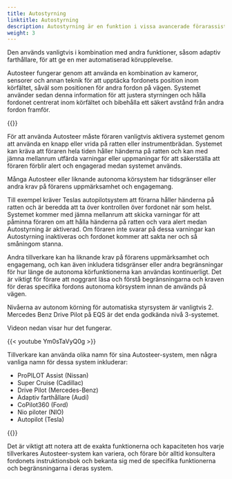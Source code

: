 ```yaml
---
title: Autostyrning
linktitle: Autostyrning
description: Autostyrning är en funktion i vissa avancerade förarassistanssystem som gör att ett fordon automatiskt kan styra sig själv inom ett körfält på en motorväg eller motorväg.
weight: 3
---
```

<!-- markdownlint-disable MD033 -->
Den används vanligtvis i kombination med andra funktioner, såsom adaptiv farthållare, för att ge en mer automatiserad körupplevelse.

Autosteer fungerar genom att använda en kombination av kameror, sensorer och annan teknik för att upptäcka fordonets position inom körfältet, såväl som positionen för andra fordon på vägen. Systemet använder sedan denna information för att justera styrningen och hålla fordonet centrerat inom körfältet och bibehålla ett säkert avstånd från andra fordon framför.

{{<evkxdisplayaddarticle />}}

För att använda Autosteer måste föraren vanligtvis aktivera systemet genom att använda en knapp eller vrida på ratten eller instrumentbrädan. Systemet kan kräva att föraren hela tiden håller händerna på ratten och kan med jämna mellanrum utfärda varningar eller uppmaningar för att säkerställa att föraren förblir alert och engagerad medan systemet används.

Många Autosteer eller liknande autonoma körsystem har tidsgränser eller andra krav på förarens uppmärksamhet och engagemang.

Till exempel kräver Teslas autopilotsystem att förarna håller händerna på ratten och är beredda att ta över kontrollen över fordonet när som helst. Systemet kommer med jämna mellanrum att skicka varningar för att påminna föraren om att hålla händerna på ratten och vara alert medan Autostyrning är aktiverad. Om föraren inte svarar på dessa varningar kan Autostyrning inaktiveras och fordonet kommer att sakta ner och så småningom stanna.

Andra tillverkare kan ha liknande krav på förarens uppmärksamhet och engagemang, och kan även inkludera tidsgränser eller andra begränsningar för hur länge de autonoma körfunktionerna kan användas kontinuerligt. Det är viktigt för förare att noggrant läsa och förstå begränsningarna och kraven för deras specifika fordons autonoma körsystem innan de används på vägen.

Nivåerna av autonom körning för automatiska styrsystem är vanligtvis 2. Mercedes Benz Drive Pilot på EQS är det enda godkända nivå 3-systemet.

Videon nedan visar hur det fungerar.

{{< youtube Ym0sTaVyQ0g >}}

Tillverkare kan använda olika namn för sina Autosteer-system, men några vanliga namn för dessa system inkluderar:

- ProPILOT Assist (Nissan)
- Super Cruise (Cadillac)
- Drive Pilot (Mercedes-Benz)
- Adaptiv farthållare (Audi)
- CoPilot360 (Ford)
- Nio piloter (NIO)
- Autopilot (Tesla)

{{<evkxdisplayaddarticle />}}

Det är viktigt att notera att de exakta funktionerna och kapaciteten hos varje tillverkares Autosteer-system kan variera, och förare bör alltid konsultera fordonets instruktionsbok och bekanta sig med de specifika funktionerna och begränsningarna i deras system.
